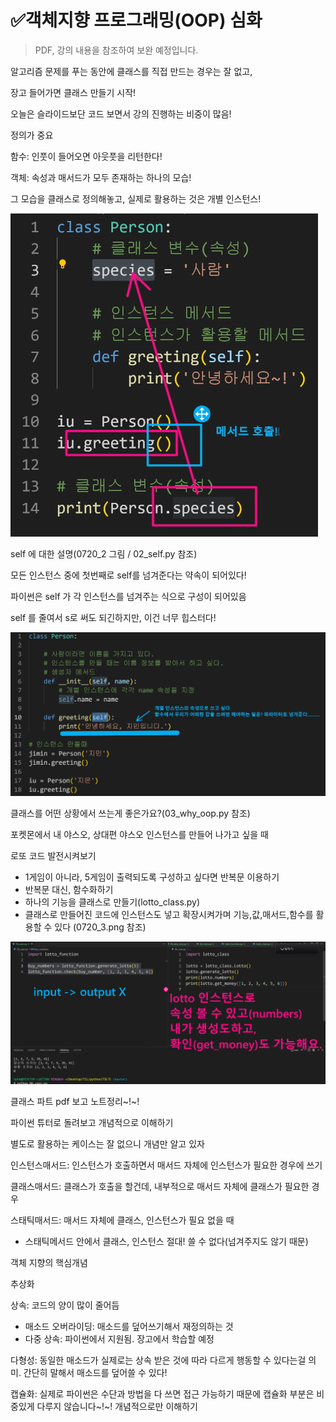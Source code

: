# ✅객체지향 프로그래밍(OOP) 심화

> PDF, 강의 내용을 참조하여 보완 예정입니다.
>
> 



알고리즘 문제를 푸는 동안에 클래스를 직접 만드는 경우는 잘 없고,

장고 들어가면 클래스 만들기 시작!



오늘은 슬라이드보단 코드 보면서 강의 진행하는 비중이 많음!



정의가 중요

함수: 인풋이 들어오면 아웃풋을 리턴한다!

객체: 속성과 매서드가 모두 존재하는 하나의 모습!

그 모습을 클래스로 정의해놓고, 실제로 활용하는 것은 개별 인스턴스!

![py_OOP2_1](py_OOP2.assets/py_OOP2_1.png)



self 에 대한 설명(0720_2 그림 / 02_self.py 참조)

모든 인스턴스 중에 첫번째로 self를 넘겨준다는 약속이 되어있다!

파이썬은 self 가 각 인스턴스를 넘겨주는 식으로 구성이 되어있음

self 를 줄여서 s로 써도 되긴하지만, 이건 너무 힙스터다!

![py_OOP2_2](py_OOP2.assets/py_OOP2_2.png)



클래스를 어떤 상황에서 쓰는게 좋은가요?(03_why_oop.py 참조)

포켓몬에서 내 야스오, 상대편 야스오 인스턴스를 만들어 나가고 싶을 때



로또 코드 발전시켜보기 

- 1게임이 아니라, 5게임이 출력되도록 구성하고 싶다면 반복문 이용하기
- 반복문 대신, 함수화하기
- 하나의 기능을 클래스로 만들기(lotto_class.py)
- 클래스로 만들어진 코드에 인스턴스도 넣고 확장시켜가며 기능,값,매서드,함수를 활용할 수 있다 (0720_3.png 참조)

![py_OOP2_3](py_OOP2.assets/py_OOP2_3.png)



클래스 파트 pdf 보고 노트정리~!~!

파이썬 튜터로 돌려보고 개념적으로 이해하기

별도로 활용하는 케이스는 잘 없으니 개념만 알고 있자



인스턴스매서드: 인스턴스가 호출하면서 매서드 자체에 인스턴스가 필요한 경우에 쓰기

클래스매서드: 클래스가 호출을 할건데, 내부적으로 매서드 자체에 클래스가 필요한 경우

스태틱매서드: 매서드 자체에 클래스, 인스턴스가 필요 없을 때

* 스태틱메서드 안에서 클래스, 인스턴스 절대! 쓸 수 없다(넘겨주지도 않기 때문)



객체 지향의 핵심개념

추상화

상속: 코드의 양이 많이 줄어듬

* 매소드 오버라이딩: 매소드를 덮어쓰기해서 재정의하는 것
* 다중 상속: 파이썬에서 지원됨. 장고에서 학습할 예정

다형성: 동일한 매소드가 실제로는 상속 받은 것에 따라 다르게 행동할 수 있다는걸 의미. 간단히 말해서 매소드를 덮어쓸 수 있다!

캡슐화: 실제로 파이썬은 수단과 방법을 다 쓰면 접근 가능하기 때문에 캡슐화 부분은 비중있게 다루지 않습니다~!~! 개념적으로만 이해하기

